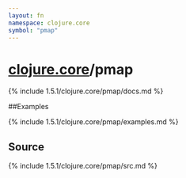 ```yaml
---
layout: fn
namespace: clojure.core
symbol: "pmap"
---
```


# [clojure.core](../)/pmap

{% include 1.5.1/clojure.core/pmap/docs.md %}

##Examples

{% include 1.5.1/clojure.core/pmap/examples.md %}
## Source
{% include 1.5.1/clojure.core/pmap/src.md %}

